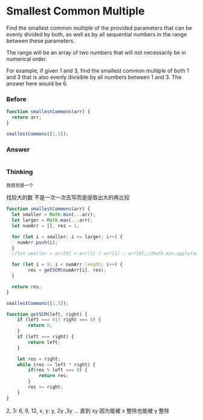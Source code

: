 # Smallest Common Multiple
Find the smallest common multiple of the provided parameters that can be evenly divided by both, as well as by all sequential numbers in the range between these parameters.

The range will be an array of two numbers that will not necessarily be in numerical order.

For example, if given 1 and 3, find the smallest common multiple of both 1 and 3 that is also evenly divisible by all numbers between 1 and 3. The answer here would be 6.
### Before
```Javascript
function smallestCommons(arr) {
  return arr;
}

smallestCommons([1,5]);
```
### Answer
```Javascript

```
### Thinking
```
我感觉是一个
```
找较大的数 不是一次一次去写而是提取出大的再比较
```js
function smallestCommons(arr) {
  let smaller = Math.min(...arr);
  let larger = Math.max(...arr);
  let numArr = [], res = 1;

  for (let i = smaller; i <= larger; i++) {
    numArr.push(i);
  }
  //let smaller = arr[0] > arr[1] ? arr[1] : arr[0];//Math.min.apply(null, [1, 5, 8])用 apply or Math.min(...[10, 5, 8]) 打散

  for (let i = 0; i < numArr.length; i++) {
        res = getSCM(numArr[i], res);
  }

  return res;
}

smallestCommons([1,5]);

function getSCM(left, right) {
    if (left === 0|| right === 0) {
        return 0;
    }
    if (left === right) {
        return left;
    }

    let res = right;
    while (res <= left * right) {
        if(res % left === 0) {
            return res;
        }
        res += right;
    }
}
```


2, 3: 6, 9, 12,
x, y: y, 2y ,3y ... 直到 xy 因为能被 x 整除也能被 y 整除